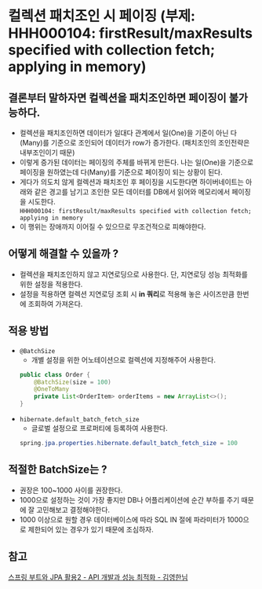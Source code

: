 # 컬렉션 패치조인 시 페이징 (부제: HHH000104: firstResult/maxResults specified with collection fetch; applying in memory)

## 결론부터 말하자면 컬렉션을 패치조인하면 페이징이 불가능하다.
- 컬렉션을 패치조인하면 데이터가 일대다 관계에서 일(One)을 기준이 아닌 다(Many)를 기준으로 조인되어 데이터가 row가 증가한다. (패치조인의 조인전략은 내부조인이기 때문)
- 이렇게 증가된 데이터는 페이징의 주체를 바뀌게 만든다. 나는 일(One)을 기준으로 페이징을 원하였는데 다(Many)를 기준으로 페이징이 되는 상황이 된다.
- 게다가 의도치 않게 컬렉션과 패치조인 후 페이징을 시도한다면 하이버네이트는 아래와 같은 경고를 남기고 조인한 모든 데이터를 DB에서 읽어와 메모리에서 페이징을 시도한다.  
`HHH000104: firstResult/maxResults specified with collection fetch; applying in memory` 
- 이 행위는 장애까지 이어질 수 있으므로 무조건적으로 피해야한다.
    
## 어떻게 해결할 수 있을까 ?
- 컬렉션을 패치조인하지 않고 지연로딩으로 사용한다. 단, 지연로딩 성능 최적화를 위한 설정을 적용한다.
- 설정을 적용하면 컬렉션 지연로딩 조회 시 **in 쿼리**로 적용해 놓은 사이즈만큼 한번에 조회하여 가져온다.
    
## 적용 방법
- `@BatchSize`
    - 개별 설정을 위한 어노테이션으로 컬렉션에 지정해주어 사용한다. 
    ```java
    public class Order {
        @BatchSize(size = 100)
        @OneToMany
        private List<OrderItem> orderItems = new ArrayList<>();
    }
    ```
- `hibernate.default_batch_fetch_size`
    - 글로벌 설정으로 프로퍼티에 등록하여 사용한다.
    ```java
    spring.jpa.properties.hibernate.default_batch_fetch_size = 100
    ```
    
## 적절한 BatchSize는 ?
- 권장은 100~1000 사이를 권장한다.
- 1000으로 설정하는 것이 가장 좋지만 DB나 어플리케이션에 순간 부하를 주기 때문에 잘 고민해보고 결정해야한다.
- 1000 이상으로 원할 경우 데이터베이스에 따라 SQL IN 절에 파라미터가 1000으로 제한되어 있는 경우가 있기 때문에 조심하자.

## 참고
[스프링 부트와 JPA 활용2 - API 개발과 성능 최적화 - 김영한님](https://www.inflearn.com/course/%EC%8A%A4%ED%94%84%EB%A7%81%EB%B6%80%ED%8A%B8-JPA-API%EA%B0%9C%EB%B0%9C-%EC%84%B1%EB%8A%A5%EC%B5%9C%EC%A0%81%ED%99%94/dashboard)
